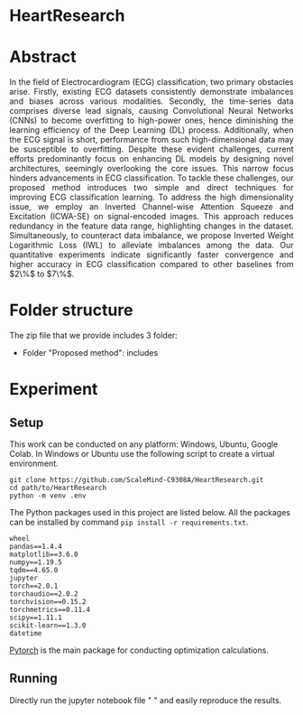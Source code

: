 # HeartResearch

# Abstract 
<p align="justify">In the field of Electrocardiogram (ECG) classification, two primary obstacles arise. Firstly, existing ECG datasets consistently demonstrate imbalances and biases across various modalities. Secondly, the time-series data comprises diverse lead signals, causing Convolutional Neural Networks (CNNs) to become overfitting to high-power ones, hence diminishing the learning efficiency of the Deep Learning (DL) process. Additionally, when the ECG signal is short, performance from such high-dimensional data may be susceptible to overfitting. Despite these evident challenges, current efforts predominantly focus on enhancing DL models by designing novel architectures, seemingly overlooking the core issues. This narrow focus hinders advancements in ECG classification. To tackle these challenges, our proposed method introduces two simple and direct techniques for improving ECG classification learning. To address the high dimensionality issue, we employ an Inverted Channel-wise Attention Squeeze and Excitation (ICWA-SE) on signal-encoded images. This approach reduces redundancy in the feature data range, highlighting changes in the dataset. Simultaneously, to counteract data imbalance, we propose Inverted Weight Logarithmic Loss (IWL) to alleviate imbalances among the data. Our quantitative experiments indicate significantly faster convergence and higher accuracy in ECG classification compared to other baselines from $2\%$ to $7\%$. 

# Folder structure
The zip file that we provide includes 3 folder:
- Folder "Proposed method": includes 
# Experiment
## Setup
This work can be conducted on any platform: Windows, Ubuntu, Google Colab. In Windows or Ubuntu use the following script to create a virtual environment.
```
git clone https://github.com/ScaleMind-C9308A/HeartResearch.git
cd path/to/HeartResearch
python -m venv .env
```
The Python packages used in this project are listed below. All the packages can be installed by command ```pip install -r requirements.txt```.
```
wheel 
pandas==1.4.4
matplotlib==3.6.0
numpy==1.19.5
tqdm==4.65.0
jupyter
torch==2.0.1
torchaudio==2.0.2
torchvision==0.15.2
torchmetrics==0.11.4
scipy==1.11.1
scikit-learn==1.3.0
datetime

```
[Pytorch](https://pytorch.org/) is the main package for conducting optimization calculations.

## Running
Directly run the jupyter notebook file "  " and easily reproduce the results.
